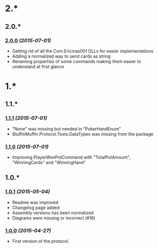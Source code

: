 # 2.*

## 2.0.*

### [2.0.0](https://github.com/Ericmas001/BluffinMuffin.Protocol/releases/tag/v2.0.0) *(2015-07-01)*
 * Getting rid of all the Com.Ericmas001 DLLs for easier implementations
 * Adding a normalized way to send cards as string
 * Renaming properties of some commands making them easier to understand at first glance

# 1.*

## 1.1.*

### [1.1.1](https://github.com/Ericmas001/BluffinMuffin.Protocol/releases/tag/v1.1.1) *(2015-07-01)*
 * "None" was missing but needed in "PokerHandEnum"
 * BluffinMuffin.Protocol.Tests.DataTypes was missing from the package

### [1.1.0](https://github.com/Ericmas001/BluffinMuffin.Protocol/releases/tag/v1.1.0) *(2015-07-01)*
 * Improving PlayerWonPotCommand with "TotalPotAmount", "WinningCards" and "WinningHand"

## 1.0.*

### [1.0.1](https://github.com/Ericmas001/BluffinMuffin.Protocol/releases/tag/v1.0.1) *(2015-05-04)*
 * Readme was improved
 * Changelog page added
 * Assembly versions has been normalized
 * Diagrams were missing or incorrect (#16)

### [1.0.0](https://github.com/Ericmas001/BluffinMuffin.Protocol/releases/tag/v1.0) *(2015-04-27)*
 * First version of the protocol.
